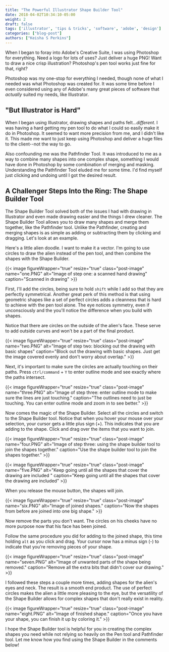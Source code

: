 ```yaml
---
title: "The Powerful Illustrator Shape Builder Tool"
date: 2018-04-02T10:34:10-05:00
weight: 2
draft: false
tags: ['illustrator', 'tips & tricks', 'software', 'adobe', 'design']
categories: ["blog-post"]
authors: ["Keisha S Perkins"]
---
```


When I began to foray into Adobe's Creative Suite, I was using Photoshop for everything. Need a logo for lots of uses? Just deliver a huge PNG! Want to draw a nice crisp illustration? Photoshop's pen tool works just fine for that, right? 

Photoshop was my one-stop for everything I needed, though none of what I needed was what Photoshop was created for. It was some time before I even considered using any of Adobe's many great pieces of software that _actually_ suited my needs, like Illustrator.

## "But Illustrator is Hard"

When I began using Illustrator, drawing shapes and paths felt..._different_. I was having a hard getting my pen tool to do what I could so easily make it do in Photoshop. It seemed to want more precision from me, and I didn't like it. This made me want to just keep using Photoshop and deliver a huge files to the client--not the way to go.

Also confounding me was the Pathfinder Tool. It was introduced to me as a way to combine many shapes into one complex shape, something I would have done in Photoshop by some combination of merging and masking. Understanding the Pathfinder Tool eluded me for some time. I'd find myself just clicking and undoing until I got the desired result.

## A Challenger Steps Into the Ring: The Shape Builder Tool

The Shape Builder Tool solved both of the issues I had with drawing in Illustrator and even made drawing easier and the things I drew cleaner. The Shape Builder Tool allows you to draw many shapes and merge them together, like the Pathfinder tool. Unlike the Pathfinder, creating and merging shapes is as simple as adding or subtracting them by clicking and dragging. Let's look at an example.

Here's a little alien doodle. I want to make it a vector. I'm going to use circles to draw the alien instead of the pen tool, and then combine the shapes with the Shape Builder.

{{< image figureWrapper="true" resize="true" class="post-image" name="one.PNG" alt="Image of step one: a scanned hand drawing" caption="Scanned in drawing" >}}

First, I'll add the circles, being sure to hold `shift` while I add so that they are perfectly symmetrical. Another great perk of this method is that using geometric shapes like a set of perfect circles adds a cleanness that is hard to achieve with the pen tool alone. The eye notices symmetry, even if unconsciously and the you'll notice the difference when you build with shapes.

Notice that there are circles on the outside of the alien's face. These serve to add outside curves and won't be a part of the final product.

{{< image figureWrapper="true" resize="true" class="post-image" name="two.PNG" alt="Image of step two: blocking out the drawing with basic shapes" caption="Block out the drawing with basic shapes. Just get the image covered evenly and don't worry about overlap." >}}

Next, it's important to make sure the circles are actually touching on their paths. Press `ctrl/command` + `Y` to enter outline mode and see exactly where the paths intersect.

{{< image figureWrapper="true" resize="true" class="post-image" name="three.PNG" alt="Image of step three: enter outline mode to make sure the lines are just touching." caption="The outlines need to just be touching. You can enter outline mode and zoom in to see better." >}}

Now comes the magic of the Shape Builder. Select all the circles and switch to the Shape Builder tool. Notice that when you hover your mouse over your selection, your cursor gets a little plus sign (+). This indicates that you are adding to the shape. Click and drag over the items that you want to join. 


{{< image figureWrapper="true" resize="true" class="post-image" name="four.PNG" alt="Image of step three: using the shape builder tool to join the shapes together." caption="Use the shape builder tool to join the shapes together." >}}

{{< image figureWrapper="true" resize="true" class="post-image" name="five.PNG" alt="Keep going until all the shapes that cover the drawing are included " caption="Keep going until all the shapes that cover the drawing are included" >}}

When you release the mouse button, the shapes will join.

{{< image figureWrapper="true" resize="true" class="post-image" name="six.PNG" alt="Image of joined shapes." caption="Now the shapes from before are joined into one big shape." >}}

Now remove the parts you don't want. The circles on his cheeks have no more purpose now that his face has been joined.

Follow the same procedure you did for adding to the joined shape, this time holding `alt` as you click and drag. Your cursor now has a minus sign (-) to indicate that you're removing pieces of your shape.

{{< image figureWrapper="true" resize="true" class="post-image" name="seven.PNG" alt="Image of unwanted parts of the shape being removed." caption="Remove all the extra bits that didn't cover our drawing." >}}


I followed these steps a couple more times, adding shapes for the alien's eyes and neck. The result is a smooth end product. The use of perfect circles makes the alien a little more pleasing to the eye, but the versatility of the Shape Builder allows for complex shapes that don't really exist in reality.

{{< image figureWrapper="true" resize="true" class="post-image" name="eight.PNG" alt="Image of finished shape." caption="Once you have your shape, you can finish it up by coloring it." >}}


I hope the Shape Builder tool is helpful for you in creating the complex shapes you need while not relying so heavily on the Pen tool and Pathfinder tool. Let me know how you find using the Shape Builder in the comments below!